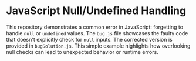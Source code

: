 # JavaScript Null/Undefined Handling

This repository demonstrates a common error in JavaScript: forgetting to handle `null` or `undefined` values.  The `bug.js` file showcases the faulty code that doesn't explicitly check for `null` inputs.  The corrected version is provided in `bugSolution.js`. This simple example highlights how overlooking null checks can lead to unexpected behavior or runtime errors.